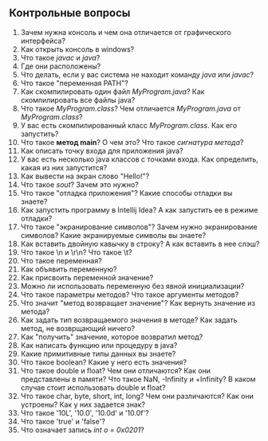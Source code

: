 ## Контрольные вопросы

1. Зачем нужна консоль и чем она отличается от графического интерфейса?
1. Как открыть консоль в windows?
1. Что такое *javac* и *java*?
1. Где они расположены?
1. Что делать, если у вас система не находит команду *java* или *javac*?
1. Что такое "переменная PATH"?
1. Как скомпилировать один файл *MyProgram.java*? Как скомпилировать все файлы java?
1. Что такое *MyProgram.class*? Чем отличается *MyProgram.java* от *MyProgram.class*?
1. У вас есть скомпилированный класс *MyProgram.class*. Как его запустить?
1. Что такое **метод main**? О чем это? Что такое *сигнатура метода*?
1. Как описать точку входа для приложения java?
1. У вас есть несколько java классов с точками входа. Как определить, какая из них запустится?
1. Как вывести на экран слово "Hello!"?
1. Что такое *sout*? Зачем это нужно?
1. Что такое "отладка приложения"? Какие способы отладки вы знаете?
1. Как запустить программу в Intellij Idea? А как запустить ее в режиме отладки?
1. Что такое "экранирование символов"? Зачем нужно экранирование символов? Какие экранируемые символы вы знаете?
1. Как вставить двойную кавычку в строку? А как вставить в нее слэш?
1. Что такое \n и \r\n? Что такое \t?
1. Что такое переменная?
1. Как объявить переменную?
1. Как присвоить переменной значение? 
1. Можно ли использовать переменную без явной инициализации?
1. Что такое параметры методов? Что такое аргументы методов?
1. Что значит "метод возвращает значение"? Как вернуть значение из метода?
1. Как задать тип возвращаемого значения в методе? Как задать метод, не возврщающий ничего?
1. Как "получить" значение, которое возвратил метод?
1. Как написать функцию или процедуру в java?
1. Какие примитивные типы данных вы знаете?
1. Что такое boolean? Какие у него есть значения?
1. Что такое double и float? Чем они отличаются? Как они представлены в памяти? Что такое NaN, -Infinity и +Infinity? В каком случае стоит использовать double и float?
1. Что такое char, byte, short, int, long? Чем они различаются? Как они устроены? Как у них задается знак?
1. Что такое '10L', '10.0', '10.0d' и '10.0f'?
1. Что такое 'true' и 'false'?
1. Что означает запись *int o = 0x0201*?
